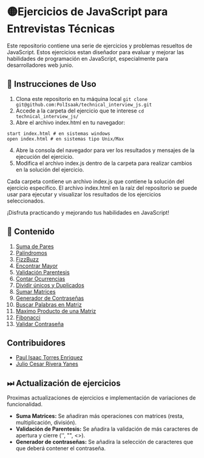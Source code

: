 # 🟡Ejercicios de JavaScript para Entrevistas Técnicas

Este repositorio contiene una serie de ejercicios y problemas resueltos de JavaScript. 
Estos ejercicios estan diseñador para evaluar y mejorar las habilidades de programación en JavaScript, 
especialmente para desarrolladores web junio.

## 📏 Instrucciones de Uso
1. Clona este repositorio en tu máquina local `git clone git@github.com:PolIsaak/technical_interview_js.git`
2. Accede a la carpeta del ejercicio que te interese `cd technical_interview_js/`
3. Abre el archivo index.html en tu navegador:
```
start index.html # en sistemas windows
open index.html # en sistemas tipo Unix/Max
```
4. Abre la consola del navegador para ver los resultados y mensajes de la ejecución del ejercicio.
5. Modifica el archivo index.js dentro de la carpeta para realizar cambios en la solución del ejercicio.

Cada carpeta contiene un archivo index.js que contiene la solución del ejercicio específico. 
El archivo index.html en la raíz del repositorio se puede usar para ejecutar y visualizar los resultados de los ejercicios seleccionados.

¡Disfruta practicando y mejorando tus habilidades en JavaScript!

## 📁 Contenido
1. [Suma de Pares](https://github.com/PolIsaak/technical_interview_js/tree/main/Suma%20Pares)
2. [Palíndromos](https://github.com/PolIsaak/technical_interview_js/tree/main/Palindromo)
3. [FizzBuzz](https://github.com/PolIsaak/technical_interview_js/tree/main/FizzBuzz)
4. [Encontrar Mayor](https://github.com/PolIsaak/technical_interview_js/tree/main/Encontrar%20Numero%20Mayor)
5. [Validación Parentesis](https://github.com/PolIsaak/technical_interview_js/tree/main/Validar%20Parentesis)
7. [Contar Ocurrencias](https://github.com/PolIsaak/technical_interview_js/tree/main/Contar%20Ocurrencias)
8. [Dividir únicos y Duplicados](https://github.com/PolIsaak/technical_interview_js/tree/main/Encontrar%20Duplicados)
9. [Sumar Matrices](https://github.com/PolIsaak/technical_interview_js/tree/main/Suma%20Matrices)
10. [Generador de Contraseñas](https://github.com/PolIsaak/technical_interview_js/tree/main/Generador%20Passwords)
11. [Buscar Palabras en Matriz](https://github.com/PolIsaak/technical_interview_js/tree/main/Buscar%20Palabra%20en%20Matriz)
12. [Maximo Producto de una Matriz](https://github.com/PolIsaak/technical_interview_js/tree/main/Maximo%20Producto%20de%20Matriz)
13. [Fibonacci](https://github.com/PolIsaak/technical_interview_js/tree/main/Fibonacci)
14. [Validar Contraseña](https://github.com/PolIsaak/technical_interview_js/tree/main/Validar%20Contrase%C3%B1a)

## Contribuidores
- [Paul Isaac Torres Enriquez](https://github.com/PolIsaak)
- [Julio Cesar Rivera Yanes](https://github.com/JulioRivera01)

## ⏭ Actualización de ejercicios
Proximas actualizaciones de ejercicios e implementación de variaciones de funcionalidad.

- **Suma Matrices:** Se añadiran más operaciones con matrices (resta, multiplicación, división).
- **Validación de Parentesis:** Se añadira la validación de más caracteres de apertura y cierre ('', "", <>).
- **Generador de contraseñas:** Se añadira la selección de caracteres que que deberá contener el contraseña.